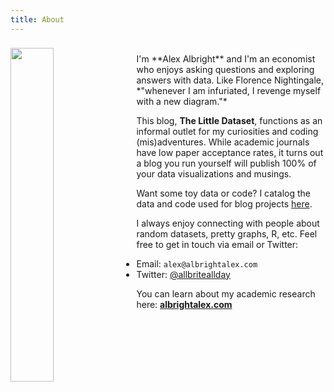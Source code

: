 ```yaml
---
title: About
---
```


<img src="/./about_files/headshots/alex-albright-headshot.png" style="float: left; margin-right: 15px; margin-top: 8px" alt="" width="37%" height="37%" /> 

<br>
I'm **Alex Albright** and I'm an economist who enjoys asking questions and exploring answers with data. Like Florence Nightingale, *"whenever I am infuriated, I revenge myself with a new diagram."*

This blog, **The Little Dataset**, functions as an informal outlet for my curiosities and coding (mis)adventures. While academic journals have low paper acceptance rates, it turns out a blog you run yourself will publish 100% of your data visualizations and musings.

Want some toy data or code? I catalog the data and code used for blog projects [here](https://thelittledataset.com/my-resources/).

I always enjoy connecting with people about random datasets, pretty graphs, R, etc. Feel free to get in touch via email or Twitter: 

- Email: `alex@albrightalex.com`
- Twitter: [@allbriteallday](https://twitter.com/AllbriteAllday)

You can learn about my academic research here: **[albrightalex.com](https://www.albrightalex.com/)**

<br>